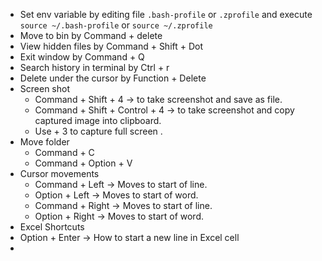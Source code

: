- Set env variable by editing file `.bash-profile` or `.zprofile` and execute `source ~/.bash-profile` or `source ~/.zprofile`
- Move to bin by Command + delete
- View hidden files by Command + Shift + Dot
- Exit window by Command + Q
- Search history in terminal by Ctrl + r
- Delete under the cursor by Function + Delete
- Screen shot
  - Command + Shift + 4 → to take screenshot and save as file.
  - Command + Shift + Control + 4 → to take screenshot and copy captured image into clipboard.
  - Use + 3 to capture full screen . 
- Move folder
  - Command + C
  - Command + Option + V
- Cursor movements
  - Command + Left → Moves to start of line.
  - Option + Left → Moves to start of word.
  - Command + Right → Moves to start of line.
  - Option + Right → Moves to start of word.
- Excel Shortcuts
 - Option + Enter → How to start a new line in Excel cell
 - 
